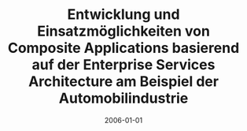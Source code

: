 ---
abstract: ''
authors:
- Manfred Balluch
date: '2006-01-01'
featured: false
links:
- name: Publik
  url: https://publik.tuwien.ac.at/showentry.php?ID=140861&lang=1
publication_types:
- '7'
publishDate: '2006-01-01'
title: Entwicklung und Einsatzmöglichkeiten von Composite Applications basierend auf
  der Enterprise Services Architecture am Beispiel der Automobilindustrie
url_pdf: ''
---